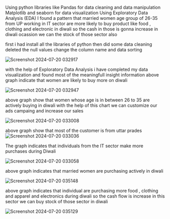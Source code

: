 Using python libraries like Pandas for data cleaning and data manipulation
Matplotlib and seaborn for data visualization
Using Exploratory Data Analysis (EDA) I found a pattern that married women age group of 26-35 from
UP working in IT sector are more likely to buy product like food , clothing and electronic in diwali
so the cash in those is gonna increase in diwali ocassion we can the stock of those sector also



first i had install all the libraries of python
then did some data cleaning deleted the null values change the column name and data sorting 

![Screenshot 2024-07-20 032917](https://github.com/user-attachments/assets/38c46a51-1171-46c6-a555-aab5768f1999)



with the help of Exploratory Data Analysis i have completed my data visualization and found most of the meaningfull insight information
above graph indicate that women are likely to buy more on diwali

![Screenshot 2024-07-20 032947](https://github.com/user-attachments/assets/aeca08d3-a925-439e-ae73-502d5487f07c)



above graph show that women whose age is in between 26 to 35 are actively buying in diwali
with the help of this chart we can customize our ads campaing and increase our sales

![Screenshot 2024-07-20 033008](https://github.com/user-attachments/assets/ee7919ae-4066-431f-b5f0-f783e934770b)



above graph show that most of the customer is from uttar prades
![Screenshot 2024-07-20 033036](https://github.com/user-attachments/assets/7ebfec5b-baf9-4dbf-92b1-38a189ead382)



The graph indicates that individuals from the IT sector make more purchases during Diwali

![Screenshot 2024-07-20 033058](https://github.com/user-attachments/assets/bc1c2cd9-83f2-4f3d-b109-68ff61b7bcbd)


above graph indicates that married women are purchasing actively in diwali 

![Screenshot 2024-07-20 035148](https://github.com/user-attachments/assets/782d2f31-038b-46c6-a0d6-b697f11a7b19)


above graph indicates that individual are purchasing more food , clothing and apparel and electronics during diwali 
so the cash flow is increase in this sector we can buy stock of those sector in diwali

![Screenshot 2024-07-20 035129](https://github.com/user-attachments/assets/3cee10b5-339e-48ad-a4d2-e50760246a5a)



